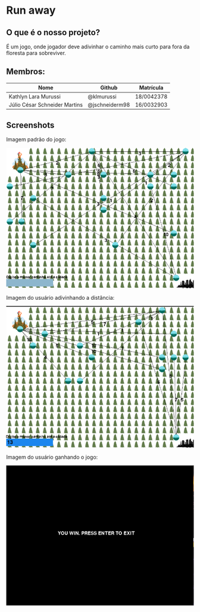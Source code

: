 # Run away

## O que é o nosso projeto?
  É um jogo, onde jogador deve adivinhar o caminho mais curto para fora da floresta para sobreviver.

## Membros:

| Nome | Github | Matrícula |
|---|---|---|
| Kathlyn Lara Murussi | @klmurussi | 18/0042378 |
| Júlio César Schneider Martins | @jschneiderm98 | 16/0032903 |

## Screenshots

Imagem padrão do jogo:

![Screenshot do jogo](images/game.png)

Imagem do usuário adivinhando a distância:

![Screenshot da interação do usuário](images/writing.png)

Imagem do usuário ganhando o jogo:

![Screenshot do fim do jogo](images/end.png)

